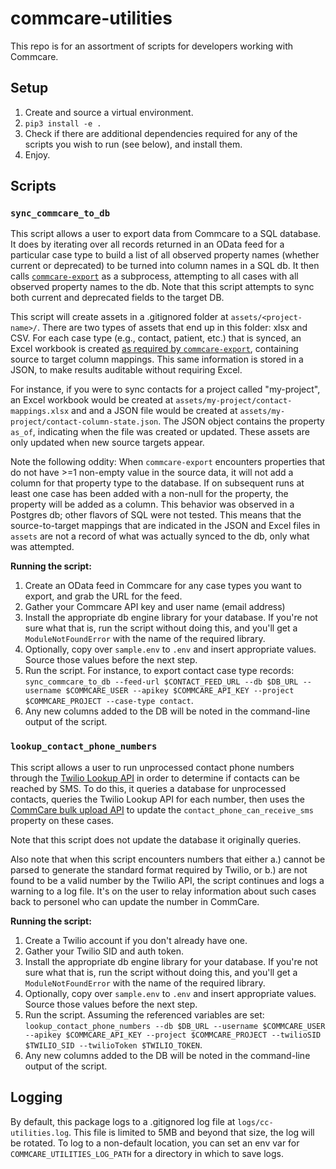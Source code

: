 # commcare-utilities

This repo is for an assortment of scripts for developers working with Commcare.

## Setup

1. Create and source a virtual environment.
2. `pip3 install -e .`
3. Check if there are additional dependencies required for any of the scripts you wish to run (see below), and install them.
4. Enjoy.

## Scripts

### `sync_commcare_to_db`

This script allows a user to export data from Commcare to a SQL database. It does by iterating over all records returned in an OData feed for a particular case type to build a list of all observed property names (whether current or deprecated) to be turned into column names in a SQL db. It then calls [`commcare-export`](https://github.com/dimagi/commcare-export) as a subprocess, attempting to all cases with all observed property names to the db. Note that this script attempts to sync both current and deprecated fields to the target DB.

This script will create assets in a .gitignored folder at `assets/<project-name>/`. There are two types of assets that end up in this folder: xlsx and CSV. For each case type (e.g., contact, patient, etc.) that is synced, an Excel workbook is created [as required by `commcare-export`](https://confluence.dimagi.com/display/commcarepublic/CommCare+Data+Export+Tool#CommCareDataExportTool-HowtoGenerateanExcelQueryFile), containing source to target column mappings. This same information is stored in a JSON, to make results auditable without requiring Excel.

For instance, if you were to sync contacts for a project called "my-project", an Excel workbook would be created at `assets/my-project/contact-mappings.xlsx` and and a JSON file would be created at `assets/my-project/contact-column-state.json`. The JSON object contains the property `as_of`, indicating when the file was created or updated. These assets are only updated when new source targets appear.

Note the following oddity: When `commcare-export` encounters properties that do not have >=1 non-empty value in the source data, it will not add a column for that property type to the database. If on subsequent runs at least one case has been added with a non-null for the property, the property will be added as a column. This behavior was observed in a Postgres db; other flavors of SQL were not tested. This means that the source-to-target mappings that are indicated in the JSON and Excel files in `assets` are not a record of what was actually synced to the db, only what was attempted.

**Running the script:**

1. Create an OData feed in Commcare for any case types you want to export, and grab the URL for the feed.
2. Gather your Commcare API key and user name (email address)
3. Install the appropriate db engine library for your database. If you're not sure what that is, run the script without doing this, and you'll get a `ModuleNotFoundError` with the name of the required library.
4. Optionally, copy over `sample.env` to `.env` and insert appropriate values. Source those values before the next step.
5. Run the script. For instance, to export contact case type records: `sync_commcare_to_db --feed-url $CONTACT_FEED_URL --db $DB_URL --username $COMMCARE_USER --apikey $COMMCARE_API_KEY --project $COMMCARE_PROJECT --case-type contact`.
6. Any new columns added to the DB will be noted in the command-line output of the script.

### `lookup_contact_phone_numbers`

This script allows a user to run unprocessed contact phone numbers through the [Twilio Lookup API](https://www.twilio.com/docs/lookup/api) in order to determine if contacts can be reached by SMS. To do this, it queries a database for unprocessed contacts, queries the Twilio Lookup API for each number, then uses the [CommCare bulk upload API](https://confluence.dimagi.com/display/commcarepublic/Bulk+Upload+Case+Data) to update the `contact_phone_can_receive_sms` property on these cases.

Note that this script does not update the database it originally queries.

Also note that when this script encounters numbers that either a.) cannot be parsed to generate the standard format required by Twilio, or b.) are not found to be a valid number by the Twilio API, the script continues and logs a warning to a log file. It's on the user to relay information about such cases back to personel who can update the number in CommCare.

**Running the script:**

1. Create a Twilio account if you don't already have one.
2. Gather your Twilio SID and auth token.
3. Install the appropriate db engine library for your database. If you're not sure what that is, run the script without doing this, and you'll get a `ModuleNotFoundError` with the name of the required library.
4. Optionally, copy over `sample.env` to `.env` and insert appropriate values. Source those values before the next step.
5. Run the script. Assuming the referenced variables are set: `lookup_contact_phone_numbers --db $DB_URL --username $COMMCARE_USER --apikey $COMMCARE_API_KEY --project $COMMCARE_PROJECT --twilioSID $TWILIO_SID --twilioToken $TWILIO_TOKEN`.
6. Any new columns added to the DB will be noted in the command-line output of the script.

## Logging

By default, this package logs to a .gitignored log file at `logs/cc-utilities.log`. This file is limited to 5MB and beyond that size, the log will be rotated. To log to a non-default location, you can set an env var for `COMMCARE_UTILITIES_LOG_PATH` for a directory in which to save logs.

